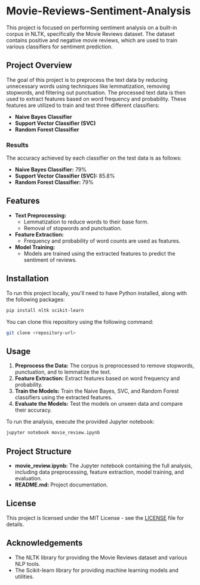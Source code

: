 # Movie-Reviews-Sentiment-Analysis

This project is focused on performing sentiment analysis on a built-in corpus in NLTK, specifically the Movie Reviews dataset. The dataset contains positive and negative movie reviews, which are used to train various classifiers for sentiment prediction.

## Project Overview

The goal of this project is to preprocess the text data by reducing unnecessary words using techniques like lemmatization, removing stopwords, and filtering out punctuation. The processed text data is then used to extract features based on word frequency and probability. These features are utilized to train and test three different classifiers:

- **Naive Bayes Classifier**
- **Support Vector Classifier (SVC)**
- **Random Forest Classifier**

### Results

The accuracy achieved by each classifier on the test data is as follows:

- **Naive Bayes Classifier:** 79%
- **Support Vector Classifier (SVC):** 85.8%
- **Random Forest Classifier:** 79%

## Features

- **Text Preprocessing:** 
  - Lemmatization to reduce words to their base form.
  - Removal of stopwords and punctuation.
- **Feature Extraction:** 
  - Frequency and probability of word counts are used as features.
- **Model Training:** 
  - Models are trained using the extracted features to predict the sentiment of reviews.

## Installation

To run this project locally, you'll need to have Python installed, along with the following packages:

```bash
pip install nltk scikit-learn
```

You can clone this repository using the following command:

```bash
git clone <repository-url>
```

## Usage

1. **Preprocess the Data:** The corpus is preprocessed to remove stopwords, punctuation, and to lemmatize the text.
2. **Feature Extraction:** Extract features based on word frequency and probability.
3. **Train the Models:** Train the Naive Bayes, SVC, and Random Forest classifiers using the extracted features.
4. **Evaluate the Models:** Test the models on unseen data and compare their accuracy.

To run the analysis, execute the provided Jupyter notebook:

```bash
jupyter notebook movie_review.ipynb
```

## Project Structure

- **movie_review.ipynb:** The Jupyter notebook containing the full analysis, including data preprocessing, feature extraction, model training, and evaluation.
- **README.md:** Project documentation.

## License

This project is licensed under the MIT License - see the [LICENSE](LICENSE) file for details.

## Acknowledgements

- The NLTK library for providing the Movie Reviews dataset and various NLP tools.
- The Scikit-learn library for providing machine learning models and utilities.
